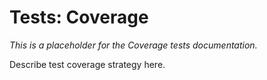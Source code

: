 # Tests: Coverage

_This is a placeholder for the Coverage tests documentation._

Describe test coverage strategy here.
